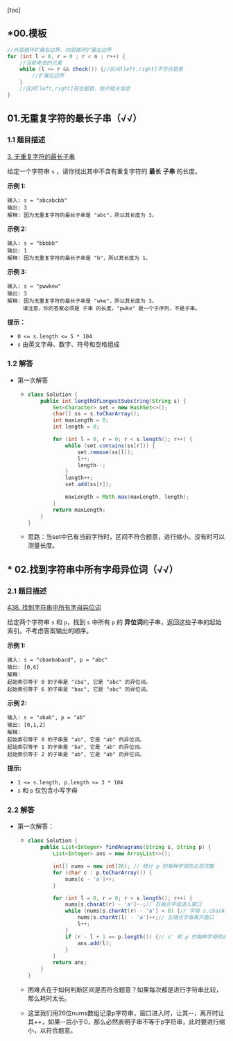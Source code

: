 [toc]

## *00.模板

```java
//外层循环扩展右边界，内层循环扩展左边界
for (int l = 0, r = 0 ; r < n ; r++) {
	//当前考虑的元素
	while (l <= r && check()) {//区间[left,right]不符合题意
        //扩展左边界
    }
    //区间[left,right]符合题意，统计相关信息
}
```



## 01.无重复字符的最长子串（√√）

### 1.1 题目描述

[3. 无重复字符的最长子串](https://leetcode.cn/problems/longest-substring-without-repeating-characters/)

给定一个字符串 `s` ，请你找出其中不含有重复字符的 **最长** **子串** 的长度。

**示例 1:**

```
输入: s = "abcabcbb"
输出: 3 
解释: 因为无重复字符的最长子串是 "abc"，所以其长度为 3。
```

**示例 2:**

```
输入: s = "bbbbb"
输出: 1
解释: 因为无重复字符的最长子串是 "b"，所以其长度为 1。
```

**示例 3:**

```
输入: s = "pwwkew"
输出: 3
解释: 因为无重复字符的最长子串是 "wke"，所以其长度为 3。
     请注意，你的答案必须是 子串 的长度，"pwke" 是一个子序列，不是子串。
```

**提示：**

- `0 <= s.length <= 5 * 104`
- `s` 由英文字母、数字、符号和空格组成

### 1.2 解答

- 第一次解答

  - ```java
    class Solution {
        public int lengthOfLongestSubstring(String s) {
            Set<Character> set = new HashSet<>();
            char[] ss = s.toCharArray();
            int maxLength = 0;
            int length = 0;
    
            for (int l = 0, r = 0; r < s.length(); r++) {     
                while (set.contains(ss[r])) {
                    set.remove(ss[l]);
                    l++;
                    length--;
                }
                length++;
                set.add(ss[r]);
    
                maxLength = Math.max(maxLength, length);
            }
            return maxLength;
        }
    }
    ```

  - 思路：当set中已有当前字符时，区间不符合题意，进行缩小。没有时可以测量长度。

## * 02.找到字符串中所有字母异位词（√√）

### 2.1 题目描述

[438. 找到字符串中所有字母异位词](https://leetcode.cn/problems/find-all-anagrams-in-a-string/)

给定两个字符串 `s` 和 `p`，找到 `s` 中所有 `p` 的 **异位词**的子串，返回这些子串的起始索引。不考虑答案输出的顺序。

**示例 1:**

```
输入: s = "cbaebabacd", p = "abc"
输出: [0,6]
解释:
起始索引等于 0 的子串是 "cba", 它是 "abc" 的异位词。
起始索引等于 6 的子串是 "bac", 它是 "abc" 的异位词。
```

 **示例 2:**

```
输入: s = "abab", p = "ab"
输出: [0,1,2]
解释:
起始索引等于 0 的子串是 "ab", 它是 "ab" 的异位词。
起始索引等于 1 的子串是 "ba", 它是 "ab" 的异位词。
起始索引等于 2 的子串是 "ab", 它是 "ab" 的异位词。
```

**提示:**

- `1 <= s.length, p.length <= 3 * 104`
- `s` 和 `p` 仅包含小写字母

### 2.2 解答

- 第一次解答：

  - ```java
    class Solution {
        public List<Integer> findAnagrams(String s, String p) {
            List<Integer> ans = new ArrayList<>();
    
            int[] nums = new int[26]; // 统计 p 的每种字母的出现次数
            for (char c : p.toCharArray()) {
                nums[c - 'a']++;
            }
    
            for (int l = 0, r = 0; r < s.length(); r++) {
                nums[s.charAt(r) - 'a']--;// 右端点字母进入窗口
                while (nums[s.charAt(r) - 'a'] < 0) {// 字母 s.charAt(r) 太多了
                    nums[s.charAt(l) - 'a']++;// 左端点字母离开窗口
                    l++;
                }
                if (r - l + 1 == p.length()) {// s' 和 p 的每种字母的出现次数都相同
                    ans.add(l);
                }
            }
            return ans;
        }
    }
    ```

  - 困难点在于如何判断区间是否符合题意？如果每次都是进行字符串比较，那么耗时太长。
  
  - 这里我们用26位nums数组记录p字符串，窗口进入时，让其--，离开时让其++，如果--后小于0，那么必然表明子串不等于p字符串，此时要进行缩小，以符合题意。